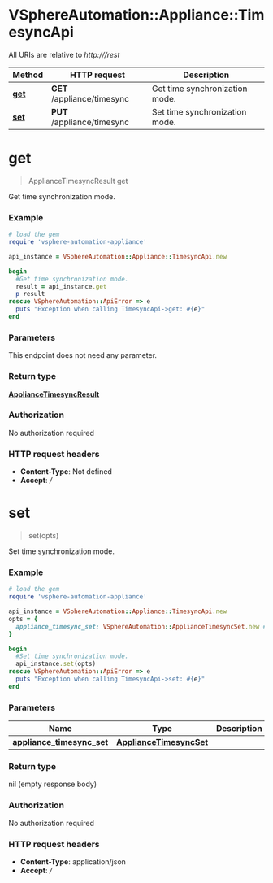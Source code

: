 # VSphereAutomation::Appliance::TimesyncApi

All URIs are relative to *http:///rest*

Method | HTTP request | Description
------------- | ------------- | -------------
[**get**](TimesyncApi.md#get) | **GET** /appliance/timesync | Get time synchronization mode.
[**set**](TimesyncApi.md#set) | **PUT** /appliance/timesync | Set time synchronization mode.


# **get**
> ApplianceTimesyncResult get

Get time synchronization mode.

### Example
```ruby
# load the gem
require 'vsphere-automation-appliance'

api_instance = VSphereAutomation::Appliance::TimesyncApi.new

begin
  #Get time synchronization mode.
  result = api_instance.get
  p result
rescue VSphereAutomation::ApiError => e
  puts "Exception when calling TimesyncApi->get: #{e}"
end
```

### Parameters
This endpoint does not need any parameter.

### Return type

[**ApplianceTimesyncResult**](ApplianceTimesyncResult.md)

### Authorization

No authorization required

### HTTP request headers

 - **Content-Type**: Not defined
 - **Accept**: */*



# **set**
> set(opts)

Set time synchronization mode.

### Example
```ruby
# load the gem
require 'vsphere-automation-appliance'

api_instance = VSphereAutomation::Appliance::TimesyncApi.new
opts = {
  appliance_timesync_set: VSphereAutomation::ApplianceTimesyncSet.new # ApplianceTimesyncSet | 
}

begin
  #Set time synchronization mode.
  api_instance.set(opts)
rescue VSphereAutomation::ApiError => e
  puts "Exception when calling TimesyncApi->set: #{e}"
end
```

### Parameters

Name | Type | Description  | Notes
------------- | ------------- | ------------- | -------------
 **appliance_timesync_set** | [**ApplianceTimesyncSet**](ApplianceTimesyncSet.md)|  | [optional] 

### Return type

nil (empty response body)

### Authorization

No authorization required

### HTTP request headers

 - **Content-Type**: application/json
 - **Accept**: */*



